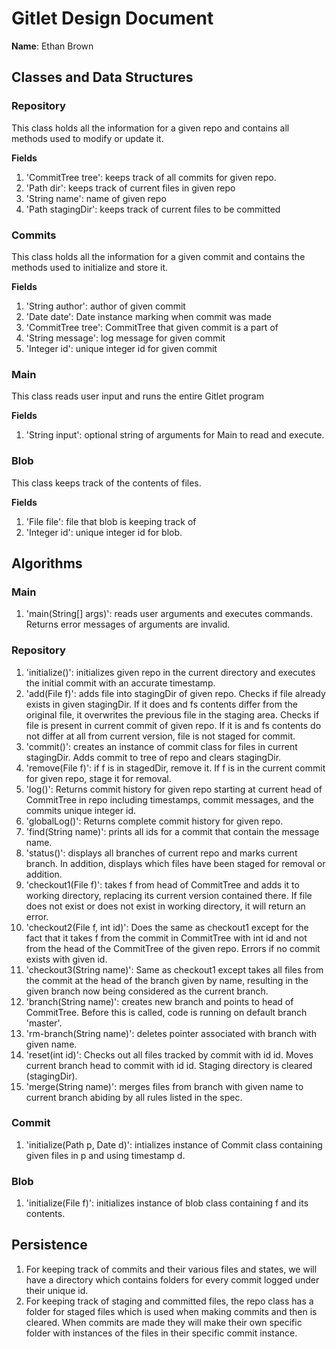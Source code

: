 
# Gitlet Design Document

**Name**: Ethan Brown

## Classes and Data Structures
### Repository

This class holds all the information for a given repo and contains all methods used to modify or update it.

**Fields**
1. 'CommitTree tree': keeps track of all commits for given repo.
2. 'Path dir': keeps track of current files in given repo
3. 'String name': name of given repo
4. 'Path stagingDir': keeps track of current files to be committed 

### Commits
This class holds all the information for a given commit and contains the methods used to initialize and store it.

**Fields**
1. 'String author': author of given commit
2. 'Date date': Date instance marking when commit was made
3. 'CommitTree tree': CommitTree that given commit is a part of
4. 'String message': log message for given commit
5. 'Integer id': unique integer id for given commit

### Main

This class reads user input and runs the entire Gitlet program

**Fields**
1. 'String input': optional string of arguments for Main to read and execute.

### Blob

This class keeps track of the contents of files.

**Fields**
1. 'File file': file that blob is keeping track of
2. 'Integer id': unique integer id for blob.


## Algorithms
### Main
1. 'main(String[] args)': reads user arguments and executes commands. Returns error messages of arguments are invalid.
### Repository
1. 'initialize()': initializes given repo in the current directory and executes the initial commit with an accurate timestamp.
2. 'add(File f)': adds file into stagingDir of given repo. Checks if file already exists in given stagingDir. If it does and fs contents differ from the original file, it overwrites the previous file in the staging area. Checks if file is present in current commit of given repo. If it is and fs contents do not differ at all from current version, file is not staged for commit.
3. 'commit()': creates an instance of commit class for files in current stagingDir. Adds commit to tree of repo and clears stagingDir.
4. 'remove(File f)': if f is in stagedDir, remove it. If f is in the current commit for given repo, stage it for removal.
5. 'log()': Returns commit history for given repo starting at current head of CommitTree in repo including timestamps, commit messages, and the commits unique integer id.
6. 'globalLog()': Returns complete commit history for given repo.
7. 'find(String name)': prints all ids for a commit that contain the message name.
8. 'status()': displays all branches of current repo and marks current branch. In addition, displays which files have been staged for removal or addition.
9. 'checkout1(File f)': takes f from head of CommitTree and adds it to working directory, replacing its current version contained there. If file does not exist or does not exist in working directory, it will return an error.
10. 'checkout2(File f, int id)': Does the same as checkout1 except for the fact that it takes f from the commit in CommitTree with int id and not from the head of the CommitTree of the given repo. Errors if no commit exists with given id.
11. 'checkout3(String name)': Same as checkout1 except takes all files from the commit at the head of the branch given by name, resulting in the given branch now being considered as the current branch.
12. 'branch(String name)': creates new branch and points to head of CommitTree. Before this is called, code is running on default branch 'master'.
13. 'rm-branch(String name)': deletes pointer associated with branch with given name.
14. 'reset(int id)': Checks out all files tracked by commit with id id. Moves current branch head to commit with id id. Staging directory is cleared (stagingDir).
15. 'merge(String name)': merges files from branch with given name to current branch abiding by all rules listed in the spec.  
### Commit
1. 'initialize(Path p, Date d)': intializes instance of Commit class containing given files in p and using timestamp d.
### Blob
1. 'initialize(File f)': initializes instance of blob class containing f and its contents.
## Persistence
1. For keeping track of commits and their various files and states, we will have a directory which contains folders for every commit logged under their unique id. 
2. For keeping track of staging and committed files, the repo class has a folder for staged files which is used when making commits and then is cleared. When commits are made they will make their own specific folder with instances of the files in their specific commit instance.

